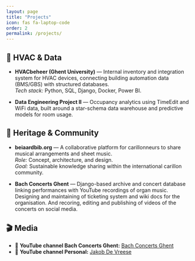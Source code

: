```yaml
---
layout: page
title: "Projects"
icon: fas fa-laptop-code
order: 2
permalink: /projects/
---
```


## 🔧 HVAC & Data

- **HVACbeheer (Ghent University)** — Internal inventory and integration system for HVAC devices, connecting building automation data (BMS/GBS) with structured databases.  
  _Tech stack:_ Python, SQL, Django, Docker, Power BI.

- **Data Engineering Project II** — Occupancy analytics using TimeEdit and WiFi data, built around a star-schema data warehouse and predictive models for room usage.

## 🎵 Heritage & Community

- **beiaardbib.org** — A collaborative platform for carillonneurs to share musical arrangements and sheet music.  
  _Role:_ Concept, architecture, and design.  
  _Goal:_ Sustainable knowledge sharing within the international carillon community.

- **Bach Concerts Ghent** — Django-based archive and concert database linking performances with YouTube recordings of organ music. Designing and maintaining of ticketing system and wiki docs for the organisation. And recoring, editing and publishing of videos of the concerts on social media.

## 🎬 Media

- 🎥 **YouTube channel Bach Concerts Ghent:** [Bach Concerts Ghent](https://youtube.com/@bachconcertsghent)
- 🎥 **YouTube channel Personal:** [Jakob De Vreese](https://www.youtube.com/@jakobdevreese)